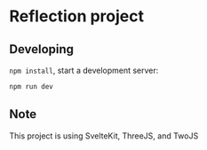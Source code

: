 # Reflection project

## Developing
 `npm install`, start a development server:

```bash
npm run dev
```

## Note
This project is using SvelteKit, ThreeJS, and TwoJS
